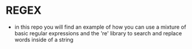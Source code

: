 #  REGEX 
- in this repo you will find an example of how you can use a mixture of basic regular expressions and the 're' library to search and replace words inside of a string
